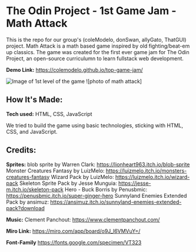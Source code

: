 # The Odin Project - 1st Game Jam - Math Attack
This is the repo for our group's (coleModelo, donSwan, allyGato, ThatGUI) project. Math Attack is a math based game inspired by old fighting/beat-em up classics. The game was created for the first ever game jam for The Odin Project, an open-source curriculumn to learn fullstack web development.  

**Demo Link:** https://colemodelo.github.io/top-game-jam/

![Image of 1st level of the game](assets/images/mathAttackV@.png) ![photo of math attack]

## How It's Made:

**Tech used:** HTML, CSS, JavaScript

We tried to build the game using basic technologies, sticking with HTML, CSS, and JavaScript.

<!-- ## Optimizations
*(optional)*

You don't have to include this section but interviewers *love* that you can not only deliver a final product that looks great but also functions efficiently. Did you write something then refactor it later and the result was 5x faster than the original implementation? Did you cache your assets? Things that you write in this section are **GREAT** to bring up in interviews and you can use this section as reference when studying for technical interviews!

## Lessons Learned:

No matter what your experience level, being an engineer means continuously learning. Every time you build something you always have those *whoa this is awesome* or *fuck yeah I did it!* moments. This is where you should share those moments! Recruiters and interviewers love to see that you're self-aware and passionate about growing. -->

## Credits:

**Sprites:**
blob sprite by Warren Clark: https://lionheart963.itch.io/blob-sprite
Monster Creatures Fantasy by LuizMelo: https://luizmelo.itch.io/monsters-creatures-fantasy
Wizard Pack by LuizMelo: https://luizmelo.itch.io/wizard-pack
Skeleton Sprite Pack by Jesse Munguia: https://jesse-m.itch.io/skeleton-pack
Hero - Buck Borris by Penusbmic: https://penusbmic.itch.io/super-ginger-hero
Sunnyland Enemies Extended Pack by ansimuz: https://ansimuz.itch.io/sunnyland-enemies-extended-pack?download

**Music:**
Clement Panchout: https://www.clementpanchout.com/

<!-- **Other:** -->

**Miro Link:** https://miro.com/app/board/o9J_l6VMVuY=/

**Font-Family** https://fonts.google.com/specimen/VT323


